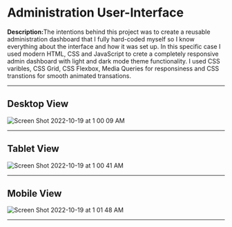 <h1>Administration User-Interface</h1>

<p><b>Description:</b>The intentions behind this project was to create a reusable administration dashboard that I fully hard-coded myself so I know everything about the interface and how it was set up. In this specific case I used modern HTML, CSS and JavaScript to crete a completely responsive admin dashboard with light and dark mode theme functionality. I used CSS varibles, CSS Grid, CSS Flexbox, Media Queries for responsiness and CSS transtions for smooth animated transations.</p>

<hr>

<h2>Desktop View</h2>

![Screen Shot 2022-10-19 at 1 00 09 AM](https://user-images.githubusercontent.com/82541715/196601499-f66e927c-72e2-49ae-93ed-4ac94811e079.png)

<hr>

<h2>Tablet View</h2>

![Screen Shot 2022-10-19 at 1 00 41 AM](https://user-images.githubusercontent.com/82541715/196601564-6d16d8a4-ffd0-4f31-aafc-347c7094dff8.png)

<hr>

<h2>Mobile View</h2>

![Screen Shot 2022-10-19 at 1 01 48 AM](https://user-images.githubusercontent.com/82541715/196601689-29b37467-b5c5-4c14-9af7-bcd2921790c9.png)

<hr>


